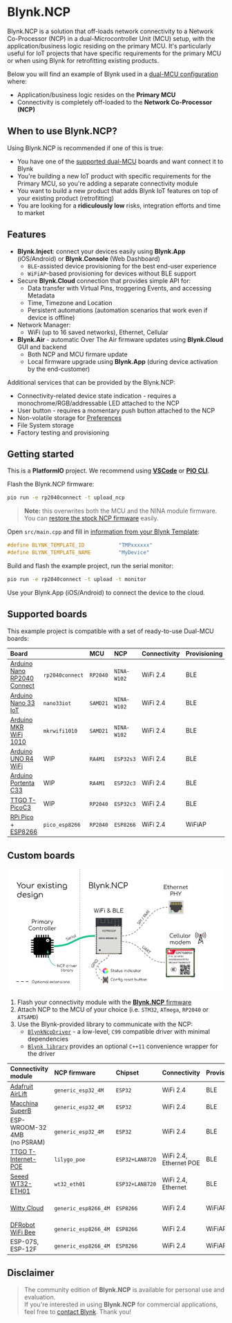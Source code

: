 # Blynk.NCP

Blynk.NCP is a solution that off-loads network connectivity to a Network Co-Processor (NCP) in a dual-Microcontroller Unit (MCU) setup, with the application/business logic residing on the primary MCU. It's particularly useful for IoT projects that have specific requirements for the primary MCU or when using Blynk for retrofitting existing products.

Below you will find an example of Blynk used in a [dual-MCU configuration](https://docs.google.com/presentation/d/1aP2sQWB0J9EWj8Y1h5qeyfm2aFwaNSUKnCE-k7zxVnk/present) where:
- Application/business logic resides on the **Primary MCU**
- Connectivity is completely off-loaded to the **Network Co-Processor (NCP)**

## When to use Blynk.NCP?

Using Blynk.NCP is recommended if one of this is true:

- You have one of the [supported dual-MCU](#supported-boards) boards and want connect it to Blynk
- You're building a new IoT product with specific requirements for the Primary MCU, so you're adding a separate connectivity module
- You want to build a new product that adds Blynk IoT features on top of your existing product (retrofitting)
- You are looking for a **ridiculously low** risks, integration efforts and time to market

## Features

- **Blynk.Inject**: connect your devices easily using **Blynk.App** (iOS/Android) or **Blynk.Console** (Web Dashboard)
  - `BLE`-assisted device provisioning for the best end-user experience
  - `WiFiAP`-based provisioning for devices without BLE support
- Secure **Blynk.Cloud** connection that provides simple API for:
  - Data transfer with Virtual Pins, troggering Events, and accessing Metadata
  - Time, Timezone and Location
  - Persistent automations (automation scenarios that work even if device is offline)
- Network Manager:
  - WiFi (up to 16 saved networks), Ethernet, Cellular
- **Blynk.Air** - automatic Over The Air firmware updates using **Blynk.Cloud** GUI and backend
  - Both NCP and MCU firmare update
  - Local firmware upgrade using **Blynk.App** (during device activation by the end-customer)

Additional services that can be provided by the Blynk.NCP:

- Connectivity-related device state indication - requires a monochrome/RGB/addressable LED attached to the NCP
- User button - requires a momentary push button attached to the NCP
- Non-volatile storage for [Preferences](https://github.com/vshymanskyy/Preferences)
- File System storage
- Factory testing and provisioning

## Getting started

This is a **PlatformIO** project. We recommend using [**VSCode**][pio_vscode] or [**PIO CLI**][pio_cli].  

Flash the Blynk.NCP firmware:

```sh
pio run -e rp2040connect -t upload_ncp
```

> **Note:** this overwrites both the MCU and the NINA module firmware.  
You can [restore the stock NCP firmware][restore] easily.

Open `src/main.cpp` and fill in [information from your Blynk Template](https://bit.ly/BlynkInject):

```cpp
#define BLYNK_TEMPLATE_ID           "TMPxxxxxx"
#define BLYNK_TEMPLATE_NAME         "MyDevice"
```

Build and flash the example project, run the serial monitor:

```sh
pio run -e rp2040connect -t upload -t monitor
```

Use your Blynk.App (iOS/Android) to connect the device to the cloud.


## Supported boards

This example project is compatible with a set of ready-to-use Dual-MCU boards:

Board                            |                 | MCU      | NCP         | Connectivity | Provisioning
:--                              | ---             | :---     | :---        | ---          | ---
[Arduino Nano RP2040 Connect][1] | `rp2040connect` | `RP2040` | `NINA-W102` | WiFi 2.4     | BLE
[Arduino Nano 33 IoT][2]         | `nano33iot`     | `SAMD21` | `NINA-W102` | WiFi 2.4     | BLE
[Arduino MKR WiFi 1010][3]       | `mkrwifi1010`   | `SAMD21` | `NINA-W102` | WiFi 2.4     | BLE
[Arduino UNO R4 WiFi][4]         | WIP             | `RA4M1`  | `ESP32s3`   | WiFi 2.4     | BLE
[Arduino Portenta C33][5]        | WIP             | `RA4M1`  | `ESP32c3`   | WiFi 2.4     | BLE
[TTGO T-PicoC3][6]               | WIP             | `RP2040` | `ESP32c3`   | WiFi 2.4     | BLE
[RPi Pico][7] + [ESP8266][8]     | `pico_esp8266`  | `RP2040` | `ESP8266`   | WiFi 2.4     | WiFiAP

## Custom boards

![Blynk.NCP connection](docs/BlynkNCP.png)

1. Flash your connectivity module with the [**Blynk.NCP** firmware](https://github.com/blynkkk/BlynkNcpDriver/releases/latest)
2. Attach NCP to the MCU of your choice (i.e. `STM32`, `ATmega`, `RP2040` or `ATSAMD`)
3. Use the Blynk-provided library to communicate with the NCP:
   - [`BlynkNcpDriver`](https://github.com/blynkkk/BlynkNcpDriver) - a low-level, `C99` compatible driver with minimal dependencies
   - [`Blynk library`](https://github.com/blynkkk/blynk-library) provides an optional `C++11` convenience wrapper for the driver

Connectivity module              | NCP firmware         | Chipset         | Connectivity | Provisioning | Interaction
:--                              | :---                 | :---            | ---          | ---          | ---
[Adafruit AirLift][20]           | `generic_esp32_4M`   | `ESP32`         | WiFi 2.4     | BLE          | RGB LED
[Macchina SuperB][21]            | `generic_esp32_4M`   | `ESP32`         | WiFi 2.4     | BLE          | Green LED
ESP-WROOM-32 4MB<br>(no PSRAM)   | `generic_esp32_4M`   | `ESP32`         | WiFi 2.4     | BLE          |
[TTGO T-Internet-POE][22]        | `lilygo_poe`         | `ESP32+LAN8720` | WiFi 2.4, Ethernet POE | BLE    |
[Seeed WT32-ETH01][23]           | `wt32_eth01`         | `ESP32+LAN8720` | WiFi 2.4, Ethernet     | BLE    |
[Witty Cloud][24]                | `generic_esp8266_4M` | `ESP8266`       | WiFi 2.4     | WiFiAP       | RGB LED, User Button
[DFRobot WiFi Bee][25]           | `generic_esp8266_4M` | `ESP8266`       | WiFi 2.4     | WiFiAP       | User Button
ESP-07S, ESP-12F                 | `generic_esp8266_4M` | `ESP8266`       | WiFi 2.4     | WiFiAP       |


## Disclaimer

> The community edition of **Blynk.NCP** is available for personal use and evaluation.  
If you're interested in using **Blynk.NCP** for commercial applications, feel free to [contact Blynk][blynk_sales]. Thank you!


[blynk_sales]: https://blynk.io/en/contact-us-business
[pio_vscode]: https://docs.platformio.org/en/stable/integration/ide/vscode.html#ide-vscode
[pio_cli]: https://docs.platformio.org/en/stable/core/index.html
[restore]: ./docs/RestoreFirmware.md

[1]: https://store.arduino.cc/products/arduino-nano-rp2040-connect
[2]: https://store.arduino.cc/products/arduino-nano-33-iot
[3]: https://store.arduino.cc/products/arduino-mkr-wifi-1010
[4]: https://store-usa.arduino.cc/pages/unor4
[5]: https://www.arduino.cc/pro/hardware-product-portenta-c33
[6]: https://www.lilygo.cc/products/lilygo%C2%AE-t-picoc3-esp32-c3-rp2040-1-14-inch-lcd-st7789v
[7]: https://www.raspberrypi.com/products/raspberry-pi-pico
[8]: https://www.waveshare.com/pico-esp8266.htm

[20]: https://www.adafruit.com/product/4201
[21]: https://www.macchina.cc/catalog/m2-accessories/superb
[22]: https://www.lilygo.cc/products/t-internet-poe
[23]: https://www.seeedstudio.com/Ethernet-module-based-on-ESP32-series-WT32-ETH01-p-4736.html
[24]: https://protosupplies.com/product/esp8266-witty-cloud-esp-12f-wifi-module/
[25]: https://www.dfrobot.com/product-1279.html
